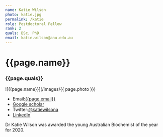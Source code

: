 ```yaml
---
name: Katie Wilson
photo: katie.jpg
permalink: /katie
role: Postdoctoral Fellow
rank: 2
quals: BSc, PhD
email: katie.wilson@anu.edu.au
---
```

# {{page.name}}
### {{page.quals}}


![{{page.name}}](/images/{{ page.photo }})

* Email:[{{page.email}}](mailto:{{page.name}})
* [Google scholar](https://scholar.google.com/citations?user=G9lLIb8AAAAJ)
* Twitter:[@katiewilsona](http://katiewilsona/)
* [LinkedIn](http://linkedin.com/in/katie-wilson-126718bb)

Dr Katie Wilson was awarded the young Australian Biochemist of the year for 2020.
